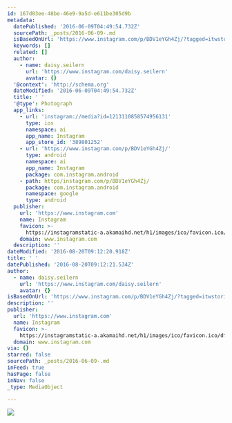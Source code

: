 ```yaml
---
id: 167d03ee-48be-46e9-9a5d-e611be305d9b
metadata:
  datePublished: '2016-06-09T04:49:54.732Z'
  sourcePath: _posts/2016-06-09-.md
  isBasedOnUrl: 'https://www.instagram.com/p/BDV1eYGh4Zj/?tagged=itwstories'
  keywords: []
  related: []
  author:
    - name: daisy.seilern
      url: 'https://www.instagram.com/daisy.seilern'
      avatar: {}
  '@context': 'http://schema.org'
  dateModified: '2016-06-09T04:49:54.732Z'
  title: ' '
  '@type': Photograph
  app_links:
    - url: 'instagram://media?id=1213110858574956131'
      type: ios
      namespace: ai
      app_name: Instagram
      app_store_id: '389801252'
    - url: 'https://www.instagram.com/p/BDV1eYGh4Zj/'
      type: android
      namespace: ai
      app_name: Instagram
      package: com.instagram.android
    - path: https/instagram.com/p/BDV1eYGh4Zj/
      package: com.instagram.android
      namespace: google
      type: android
  publisher:
    url: 'https://www.instagram.com'
    name: Instagram
    favicon: >-
      https://instagramstatic-a.akamaihd.net/h1/images/ico/favicon.ico/dfa85bb1fd63.ico
    domain: www.instagram.com
  description: ''
dateModified: '2016-08-20T09:12:20.918Z'
title: ' '
datePublished: '2016-08-20T09:12:21.534Z'
author:
  - name: daisy.seilern
    url: 'https://www.instagram.com/daisy.seilern'
    avatar: {}
isBasedOnUrl: 'https://www.instagram.com/p/BDV1eYGh4Zj/?tagged=itwstories'
description: ''
publisher:
  url: 'https://www.instagram.com'
  name: Instagram
  favicon: >-
    https://instagramstatic-a.akamaihd.net/h1/images/ico/favicon.ico/dfa85bb1fd63.ico
  domain: www.instagram.com
via: {}
starred: false
sourcePath: _posts/2016-06-09-.md
inFeed: true
hasPage: false
inNav: false
_type: MediaObject

---
```

![](https://s3-us-west-2.amazonaws.com/the-grid-img/p/e062425e3547cfbb23668626d5fc9632e1bb4554.jpg)